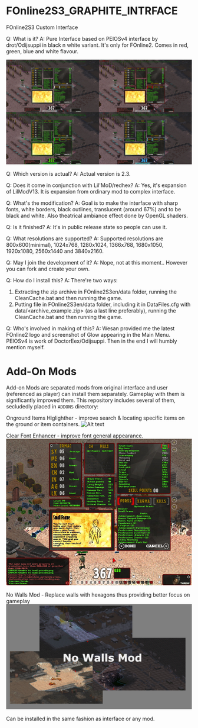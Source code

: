 # FOnline2S3_GRAPHITE_INTRFACE
FOnline2S3 Custom Interface

Q: What is it?
A: Pure Interface based on PEIOSv4 interface by drot/Odijsuppi in black n white variant. It's only for FOnline2. Comes in red, green, blue and white flavour.

![Alt text](ARTC/GRAPHITE_V2.3_PLUS.jpg?raw=false "Showing all flavours")

Q: Which version is actual?
A: Actual version is 2.3.

Q: Does it come in conjunction with Lil'MoD/redhex?
A: Yes, it's expansion of LilModV13. It is expansion from ordinary mod to complex interface.

Q: What's the modification?
A: Goal is to make the interface with sharp fonts, white borders, black outlines, translucent (around 67%) and to be black and white. Also theatrical ambiance effect done by OpenGL shaders.

Q: Is it finished?
A: It's in public release state so people can use it.

Q: What resolutions are supported?
A: Supported resolutions are 800x600(minimal), 1024x768, 1280x1024, 1366x768, 1680x1050, 1920x1080, 2560x1440 and 3840x2160.

Q: May I join the development of it?
A: Nope, not at this moment.. However you can fork and create your own.
   
Q: How do I install this?
A: There're two ways:
1. Extracting the zip archive in FOnline2S3en/data folder, running the CleanCache.bat and then running the game.
2. Putting file in FOnline2S3en/data folder, including it in DataFiles.cfg with data/<archive_example.zip> (as a last line preferably), running the CleanCache.bat and then running the game.

Q: Who's involved in making of this?
A: Wesan provided me the latest FOnline2 logo and screenshot of Glow appearing in the Main Menu. PEIOSv4 is work of DoctorEex/Odijsuppi. Then in the end I will humbly mention myself.

# Add-On Mods

Add-on Mods are separated mods from original interface and user (referenced as player)
can install them separately. Gameplay with them is significantly improved them.
This repository includes several of them, secludedly placed in ```ADDONS``` directory:

Onground Items Higlighther - improve search & locating specific items on the ground or item containers.
![Alt text](ADDONS/HiglightherZ1.png?raw=false "Onground Items Higlighther")

Clear Font Enhancer - improve font general appearance.
![Alt text](ADDONS/RazorFontZ5.png?raw=false "Razor Font Enhancer")

No Walls Mod - Replace walls with hexagons thus providing better focus on gameplay
![Alt text](ADDONS/NoWallsModZ9.jpg?raw=false "Walls remove mod")

Can be installed in the same fashion as interface or any mod.